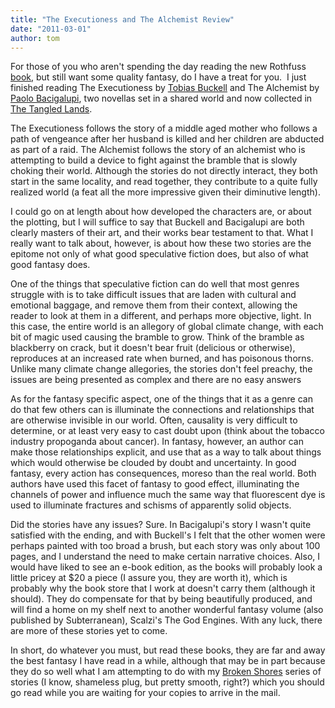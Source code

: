 ```yaml
---
title: "The Executioness and The Alchemist Review"
date: "2011-03-01"
author: tom
---
```


For those of you who aren't spending the day reading the new Rothfuss [book](https://www.indiebound.org/book/9780756407919), but still want some quality fantasy, do I have a treat for you.  I just finished reading The Executioness by [Tobias Buckell](http://www.tobiasbuckell.com/) and The Alchemist by [Paolo Bacigalupi](http://windupstories.com/), two novellas set in a shared world and now collected in [The Tangled Lands](https://www.indiebound.org/book/9781481497305).

The Executioness follows the story of a middle aged mother who follows a path of vengeance after her husband is killed and her children are abducted as part of a raid. The Alchemist follows the story of an alchemist who is attempting to build a device to fight against the bramble that is slowly choking their world. Although the stories do not directly interact, they both start in the same locality, and read together, they contribute to a quite fully realized world (a feat all the more impressive given their diminutive length).

I could go on at length about how developed the characters are, or about the plotting, but I will suffice to say that Buckell and Bacigalupi are both clearly masters of their art, and their works bear testament to that. What I really want to talk about, however, is about how these two stories are the epitome not only of what good speculative fiction does, but also of what good fantasy does.

One of the things that speculative fiction can do well that most genres struggle with is to take difficult issues that are laden with cultural and emotional baggage, and remove them from their context, allowing the reader to look at them in a different, and perhaps more objective, light. In this case, the entire world is an allegory of global climate change, with each bit of magic used causing the bramble to grow. Think of the bramble as blackberry on crack, but it doesn't bear fruit (delicious or otherwise), reproduces at an increased rate when burned, and has poisonous thorns. Unlike many climate change allegories, the stories don't feel preachy, the issues are being presented as complex and there are no easy answers

As for the fantasy specific aspect, one of the things that it as a genre can do that few others can is illuminate the connections and relationships that are otherwise invisible in our world. Often, causality is very difficult to determine, or at least very easy to cast doubt upon (think about the tobacco industry propoganda about cancer). In fantasy, however, an author can make those relationships explicit, and use that as a way to talk about things which would otherwise be clouded by doubt and uncertainty. In good fantasy, every action has consequences, moreso than the real world. Both authors have used this facet of fantasy to good effect, illuminating the channels of power and influence much the same way that fluorescent dye is used to illuminate fractures and schisms of apparently solid objects.

Did the stories have any issues? Sure. In Bacigalupi's story I wasn't quite satisfied with the ending, and with Buckell's I felt that the other women were perhaps painted with too broad a brush, but each story was only about 100 pages, and I understand the need to make certain narrative choices. Also, I would have liked to see an e-book edition, as the books will probably look a little pricey at $20 a piece (I assure you, they are worth it), which is probably why the book store that I work at doesn't carry them (although it should). They do compensate for that by being beautifully produced, and will find a home on my shelf next to another wonderful fantasy volume (also published by Subterranean), Scalzi's The God Engines. With any luck, there are more of these stories yet to come.

In short, do whatever you must, but read these books, they are far and away the best fantasy I have read in a while, although that may be in part because they do so well what I am attempting to do with my [Broken Shores](http://brokenshores.com) series of stories (I know, shameless plug, but pretty smooth, right?) which you should go read while you are waiting for your copies to arrive in the mail.
